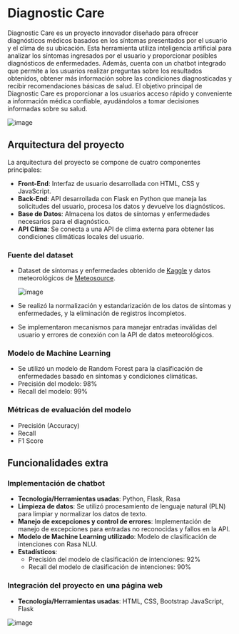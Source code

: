 # Diagnostic Care 

Diagnostic Care es un proyecto innovador diseñado para ofrecer diagnósticos médicos basados en los síntomas presentados por el usuario y el clima de su ubicación. Esta herramienta utiliza inteligencia artificial para analizar los síntomas ingresados por el usuario y proporcionar posibles diagnósticos de enfermedades. Además, cuenta con un chatbot integrado que permite a los usuarios realizar preguntas sobre los resultados obtenidos, obtener más información sobre las condiciones diagnosticadas y recibir recomendaciones básicas de salud. El objetivo principal de Diagnostic Care es proporcionar a los usuarios acceso rápido y conveniente a información médica confiable, ayudándolos a tomar decisiones informadas sobre su salud.

![image](https://github.com/user-attachments/assets/a5d76607-e5b4-43e6-9522-b4e4455c2998)


## Arquitectura del proyecto

La arquitectura del proyecto se compone de cuatro componentes principales:
- **Front-End**: Interfaz de usuario desarrollada con HTML, CSS y JavaScript.
- **Back-End**: API desarrollada con Flask en Python que maneja las solicitudes del usuario, procesa los datos y devuelve los diagnósticos.
- **Base de Datos**: Almacena los datos de síntomas y enfermedades necesarios para el diagnóstico.
- **API Clima**: Se conecta a una API de clima externa para obtener las condiciones climáticas locales del usuario.


### Fuente del dataset
- Dataset de síntomas y enfermedades obtenido de [Kaggle](https://www.kaggle.com/) y datos meteorológicos de [Meteosource](https://www.meteosource.com/api/v1/free/point).
  
  ![image](https://github.com/user-attachments/assets/64546aff-56e1-40ca-a3e1-062976f78e2d)

- Se realizó la normalización y estandarización de los datos de síntomas y enfermedades, y la eliminación de registros incompletos.
- Se implementaron mecanismos para manejar entradas inválidas del usuario y errores de conexión con la API de datos meteorológicos.

### Modelo de Machine Learning 
- Se utilizó un modelo de Random Forest para la clasificación de enfermedades basado en síntomas y condiciones climáticas.
- Precisión del modelo: 98%
- Recall del modelo: 99%
  

### Métricas de evaluación del modelo
- Precisión (Accuracy)
- Recall
- F1 Score

## Funcionalidades extra

### Implementación de chatbot
- **Tecnología/Herramientas usadas**: Python, Flask, Rasa
- **Limpieza de datos**: Se utilizó procesamiento de lenguaje natural (PLN) para limpiar y normalizar los datos de texto.
- **Manejo de excepciones y control de errores**: Implementación de manejo de excepciones para entradas no reconocidas y fallos en la API.
- **Modelo de Machine Learning utilizado**: Modelo de clasificación de intenciones con Rasa NLU.
- **Estadísticos**:
  - Precisión del modelo de clasificación de intenciones: 92%
  - Recall del modelo de clasificación de intenciones: 90%

### Integración del proyecto en una página web
- **Tecnología/Herramientas usadas**: HTML, CSS, Bootstrap JavaScript, Flask
  
![image](https://github.com/user-attachments/assets/92fc71bc-e1ea-4ba8-a079-8a7da17300a6)

  
